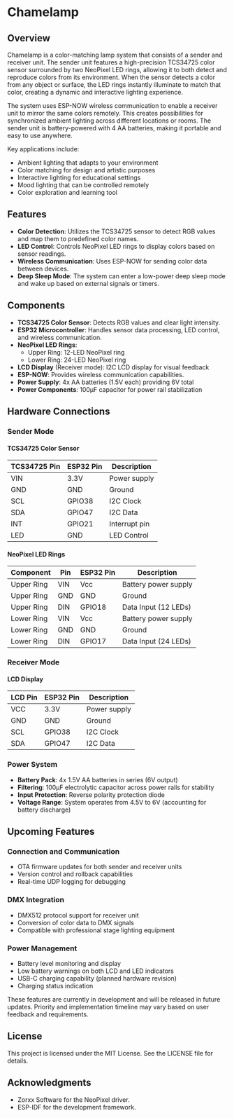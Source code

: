 # Chamelamp

## Overview

Chamelamp is a color-matching lamp system that consists of a sender and receiver unit. The sender unit features a high-precision TCS34725 color sensor surrounded by two NeoPixel LED rings, allowing it to both detect and reproduce colors from its environment. When the sensor detects a color from any object or surface, the LED rings instantly illuminate to match that color, creating a dynamic and interactive lighting experience.

The system uses ESP-NOW wireless communication to enable a receiver unit to mirror the same colors remotely. This creates possibilities for synchronized ambient lighting across different locations or rooms. The sender unit is battery-powered with 4 AA batteries, making it portable and easy to use anywhere.

Key applications include:
- Ambient lighting that adapts to your environment
- Color matching for design and artistic purposes
- Interactive lighting for educational settings
- Mood lighting that can be controlled remotely
- Color exploration and learning tool

## Features

- **Color Detection**: Utilizes the TCS34725 sensor to detect RGB values and map them to predefined color names.
- **LED Control**: Controls NeoPixel LED rings to display colors based on sensor readings.
- **Wireless Communication**: Uses ESP-NOW for sending color data between devices.
- **Deep Sleep Mode**: The system can enter a low-power deep sleep mode and wake up based on external signals or timers.

## Components

- **TCS34725 Color Sensor**: Detects RGB values and clear light intensity.
- **ESP32 Microcontroller**: Handles sensor data processing, LED control, and wireless communication.
- **NeoPixel LED Rings**: 
  - Upper Ring: 12-LED NeoPixel ring
  - Lower Ring: 24-LED NeoPixel ring
- **LCD Display** (Receiver mode): I2C LCD display for visual feedback
- **ESP-NOW**: Provides wireless communication capabilities.
- **Power Supply**: 4x AA batteries (1.5V each) providing 6V total
- **Power Components**: 100µF capacitor for power rail stabilization

## Hardware Connections

### Sender Mode

#### TCS34725 Color Sensor
| TCS34725 Pin | ESP32 Pin | Description   |
|--------------|-----------|---------------|
| VIN          | 3.3V      | Power supply  |
| GND          | GND       | Ground        |
| SCL          | GPIO38    | I2C Clock     |
| SDA          | GPIO47    | I2C Data      |
| INT          | GPIO21    | Interrupt pin |
| LED          | GND       | LED Control   |

#### NeoPixel LED Rings
| Component   | Pin | ESP32 Pin | Description          |
|-------------|-----|-----------|----------------------|
| Upper Ring  | VIN | Vcc       | Battery power supply |
| Upper Ring  | GND | GND       | Ground               |
| Upper Ring  | DIN | GPIO18    | Data Input (12 LEDs) |
| Lower Ring  | VIN | Vcc       | Battery power supply |
| Lower Ring  | GND | GND       | Ground               |
| Lower Ring  | DIN | GPIO17    | Data Input (24 LEDs) |

### Receiver Mode

#### LCD Display
| LCD Pin | ESP32 Pin | Description   |
|---------|-----------|---------------|
| VCC     | 3.3V      | Power supply  |
| GND     | GND       | Ground        |
| SCL     | GPIO38    | I2C Clock     |
| SDA     | GPIO47    | I2C Data      |

### Power System
- **Battery Pack**: 4x 1.5V AA batteries in series (6V output)
- **Filtering**: 100µF electrolytic capacitor across power rails for stability
- **Input Protection**: Reverse polarity protection diode
- **Voltage Range**: System operates from 4.5V to 6V (accounting for battery discharge)


## Upcoming Features

### Connection and Communication
- OTA firmware updates for both sender and receiver units
- Version control and rollback capabilities
- Real-time UDP logging for debugging

### DMX Integration
- DMX512 protocol support for receiver unit
- Conversion of color data to DMX signals
- Compatible with professional stage lighting equipment

### Power Management
- Battery level monitoring and display
- Low battery warnings on both LCD and LED indicators
- USB-C charging capability (planned hardware revision)
- Charging status indication


These features are currently in development and will be released in future updates. Priority and implementation timeline may vary based on user feedback and requirements.


## License

This project is licensed under the MIT License. See the LICENSE file for details.

## Acknowledgments

- Zorxx Software for the NeoPixel driver.
- ESP-IDF for the development framework.

